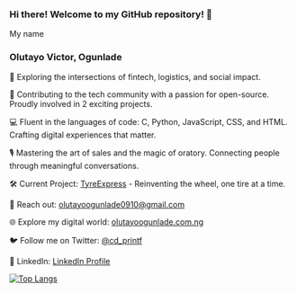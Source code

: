 ### Hi there! Welcome to my GitHub repository! 👋

My name
### Olutayo Victor, Ogunlade
🚀 Exploring the intersections of fintech, logistics, and social impact. 

🌟 Contributing to the tech community with a passion for open-source. Proudly involved in 2 exciting projects.

💻 Fluent in the languages of code: C, Python, JavaScript, CSS, and HTML. Crafting digital experiences that matter.

🎙️ Mastering the art of sales and the magic of oratory. Connecting people through meaningful conversations.

🛠️ Current Project: [TyreExpress](https://github.com/Olutayo0910/TyreExpress) - Reinventing the wheel, one tire at a time.

📧 Reach out: olutayoogunlade0910@gmail.com

🌐 Explore my digital world: [olutayoogunlade.com.ng](https://www.olutayoogunlade.com.ng/)

🐦 Follow me on Twitter: [@cd_printf](https://twitter.com/cd_printf)

💼 LinkedIn: [LinkedIn Profile](https://www.linkedin.com/in/olutayo-victor-ogunlade-cpca-5644261a5)

[![Top Langs](https://github-readme-stats.vercel.app/api/top-langs/?username=Olutayo0910)](https://github.com/Olutayo0910/github-readme-stats)
